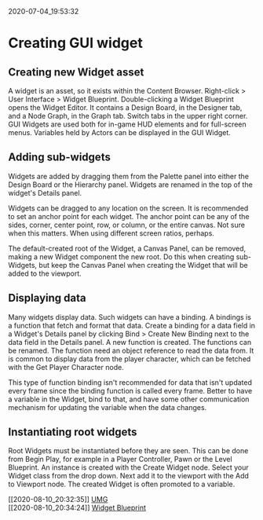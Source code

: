 2020-07-04_19:53:32

# Creating GUI widget

## Creating new Widget asset

A widget is an asset, so it exists within the Content Browser.
Right-click > User Interface > Widget Blueprint.
Double-clicking a Widget Blueprint opens the Widget Editor.
It contains a Design Board, in the Designer tab, and a Node Graph, in the Graph tab.
Switch tabs in the upper right corner.
GUI Widgets are used both for in-game HUD elements and for full-screen menus.
Variables held by Actors can be displayed in the GUI Widget.


## Adding sub-widgets

Widgets are added by dragging them from the Palette panel into either the Design Board or the Hierarchy panel.
Widgets are renamed in the top of the widget's Details panel.

Widgets can be dragged to any location on the screen.
It is recommended to set an anchor point for each widget.
The anchor point can be any of the sides, corner, center point, row, or column, or the entire canvas.
Not sure when this matters. When using different screen ratios, perhaps.

The default-created root of the Widget, a Canvas Panel, can be removed, making a new Widget component the new root.
Do this when creating sub-Widgets, but keep the Canvas Panel when creating the Widget that will be added to the viewport.


## Displaying data

Many widgets display data.
Such widgets can have a binding.
A bindings is a function that fetch and format that data.
Create a binding for a data field in a Widget's Details panel by clicking Bind > Create New Binding next to the data field in the Details panel.
A new function is created.
The functions can be renamed.
The function need an object reference to read the data from.
It is common to display data from the player character, which can be fetched with the Get Player Character node.

This type of function binding isn't recommended for data that isn't updated every frame since the binding function is called every frame.
Better to have a variable in the Widget, bind to that, and have some other communication mechanism for updating the variable when the data changes.

## Instantiating root widgets

Root Widgets must be instantiated before they are seen.
This can be done from Begin Play, for example in a Player Controller, Pawn or the Level Blueprint.
An instance is created with the Create Widget node.
Select your Widget class from the drop down.
Next add it to the viewport with the Add to Viewport node.
The created Widget is often promoted to a variable.




[[2020-08-10_20:32:35]] [UMG](./UMG.md)  
[[2020-08-10_20:34:24]] [Widget Blueprint](./Widget%20Blueprint.md)  